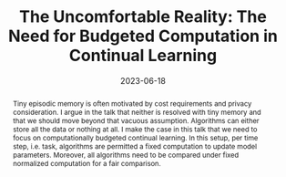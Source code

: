 ---
title: "The Uncomfortable Reality: The Need for Budgeted Computation in Continual Learning"

event: 4th CLVision Workhsop, CVPR23
event_url: 

location: Vancouver, Canada
# address:
#   street: 
#   city: 
#   region: 
#   postcode:
#   country: 

summary:
abstract: Tiny episodic memory is often motivated by cost requirements and privacy consideration. I argue in the talk that neither is resolved with tiny memory and that we should move beyond that vacuous assumption. Algorithms can either store all the data or nothing at all. I make the case in this talk that we need to focus on computationally budgeted continual learning. In this setup, per time step, i.e. task, algorithms are permitted a fixed computation to update model parameters. Moreover, all algorithms need to be compared under fixed normalized computation for a fair comparison.


# Talk start and end times.
#   End time can optionally be hidden by prefixing the line with `#`.
date: '2023-06-18'
date_end: '2023-06-18'
all_day: true

# Schedule page publish date (NOT talk date).
publishDate: ''

authors: []
tags: []

# Is this a featured talk? (true/false)
featured: false

# image:
#   caption: 'Image credit: [**Unsplash**](https://unsplash.com/photos/bzdhc5b3Bxs)'
#   focal_point: Right

links:
# - icon: twitter
#   icon_pack: fab
#   name: Follow
#   url: https://twitter.com/georgecushen
url_code: ""
url_pdf: ""
url_slides: "https://drive.google.com/file/d/1Gz9YITxfJxyoHXbSvRQI926FLa6TiL4J/view?usp=sharing"
url_video: ""

# # Markdown Slides (optional).
# #   Associate this talk with Markdown slides.
# #   Simply enter your slide deck's filename without extension.
# #   E.g. `slides = "example-slides"` references `content/slides/example-slides.md`.
# #   Otherwise, set `slides = ""`.
# slides: example

# # Projects (optional).
# #   Associate this post with one or more of your projects.
# #   Simply enter your project's folder or file name without extension.
# #   E.g. `projects = ["internal-project"]` references `content/project/deep-learning/index.md`.
# #   Otherwise, set `projects = []`.
# projects:
# - example
---